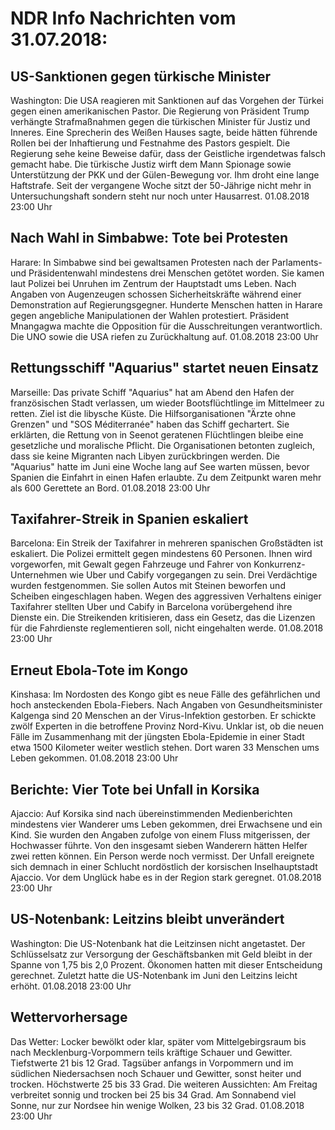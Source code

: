 # NDR Info Nachrichten vom 31.07.2018:


## US-Sanktionen gegen türkische Minister
Washington: 	Die USA reagieren mit Sanktionen auf das Vorgehen der Türkei gegen einen amerikanischen Pastor. Die Regierung von Präsident Trump verhängte Strafmaßnahmen gegen die türkischen Minister für Justiz und Inneres. Eine Sprecherin des Weißen Hauses sagte, beide hätten führende Rollen bei der Inhaftierung und Festnahme des  Pastors gespielt. Die Regierung sehe keine Beweise dafür, dass der Geistliche irgendetwas falsch gemacht habe. Die türkische Justiz wirft dem Mann Spionage sowie Unterstützung der PKK und der Gülen-Bewegung vor. Ihm droht eine lange Haftstrafe. Seit der vergangene Woche sitzt der 50-Jährige nicht mehr in Untersuchungshaft sondern steht nur noch unter Hausarrest. 01.08.2018 23:00 Uhr 

## Nach Wahl in Simbabwe: Tote bei Protesten
Harare: In Simbabwe sind bei gewaltsamen Protesten nach der Parlaments- und Präsidentenwahl mindestens drei Menschen getötet worden. Sie kamen laut Polizei bei Unruhen im Zentrum der Hauptstadt ums Leben. Nach Angaben von Augenzeugen schossen Sicherheitskräfte während einer Demonstration auf Regierungsgegner. Hunderte Menschen hatten in Harare gegen angebliche Manipulationen der Wahlen protestiert. Präsident Mnangagwa machte die Opposition für die Ausschreitungen verantwortlich. Die UNO sowie die USA riefen zu Zurückhaltung auf. 01.08.2018 23:00 Uhr 

## Rettungsschiff "Aquarius" startet neuen Einsatz
Marseille:    Das private Schiff "Aquarius" hat am Abend den Hafen der französischen Stadt verlassen, um wieder Bootsflüchtlinge im Mittelmeer zu retten. Ziel ist die libysche Küste. Die Hilfsorganisationen "Ärzte ohne Grenzen" und "SOS Méditerranée" haben das Schiff gechartert. Sie erklärten, die Rettung von in Seenot geratenen Flüchtlingen bleibe eine gesetzliche und moralische Pflicht. Die Organisationen betonten zugleich, dass sie keine Migranten nach Libyen zurückbringen werden. Die "Aquarius" hatte im Juni eine Woche lang auf See warten müssen, bevor Spanien die Einfahrt in einen Hafen erlaubte. Zu dem Zeitpunkt waren mehr als 600 Gerettete an Bord. 01.08.2018 23:00 Uhr 

## Taxifahrer-Streik in Spanien eskaliert
Barcelona: Ein Streik der Taxifahrer in mehreren spanischen Großstädten ist eskaliert. Die Polizei ermittelt gegen mindestens 60 Personen. Ihnen wird vorgeworfen, mit Gewalt gegen Fahrzeuge und Fahrer von Konkurrenz-Unternehmen wie Uber und Cabify vorgegangen zu sein. Drei Verdächtige wurden festgenommen. Sie sollen Autos mit Steinen beworfen und Scheiben eingeschlagen haben. Wegen des aggressiven Verhaltens einiger Taxifahrer stellten Uber und Cabify in Barcelona vorübergehend ihre Dienste ein. Die Streikenden kritisieren, dass ein Gesetz, das die Lizenzen für die Fahrdienste reglementieren soll, nicht eingehalten werde. 01.08.2018 23:00 Uhr 

## Erneut Ebola-Tote im Kongo
Kinshasa: Im Nordosten des Kongo gibt es neue Fälle des gefährlichen und hoch ansteckenden Ebola-Fiebers. Nach Angaben von Gesundheitsminister Kalgenga sind 20 Menschen an der Virus-Infektion gestorben. Er schickte zwölf Experten in die betroffene Provinz Nord-Kivu. Unklar ist, ob die neuen Fälle im Zusammenhang mit der jüngsten Ebola-Epidemie in einer Stadt etwa 1500 Kilometer weiter westlich stehen. Dort waren 33 Menschen ums Leben gekommen. 01.08.2018 23:00 Uhr 

## Berichte: Vier Tote bei Unfall in Korsika
Ajaccio: Auf Korsika sind nach übereinstimmenden Medienberichten mindestens vier Wanderer ums Leben gekommen, drei Erwachsene und ein Kind. Sie wurden den Angaben zufolge von einem Fluss mitgerissen, der Hochwasser führte. Von den insgesamt sieben Wanderern hätten Helfer zwei retten können. Ein Person werde noch vermisst. Der Unfall ereignete sich demnach in einer Schlucht nordöstlich der korsischen Inselhauptstadt Ajaccio. Vor dem Unglück habe es in der Region stark geregnet. 01.08.2018 23:00 Uhr 

## US-Notenbank: Leitzins bleibt unverändert
Washington: Die US-Notenbank hat die Leitzinsen nicht angetastet. Der Schlüsselsatz zur Versorgung der Geschäftsbanken mit Geld bleibt in der Spanne von 1,75 bis 2,0 Prozent. Ökonomen hatten mit dieser Entscheidung gerechnet. Zuletzt hatte die US-Notenbank im Juni den Leitzins leicht erhöht. 01.08.2018 23:00 Uhr 

## Wettervorhersage
Das Wetter:
Locker bewölkt oder klar, später vom Mittelgebirgsraum bis nach Mecklenburg-Vorpommern teils kräftige Schauer und Gewitter. Tiefstwerte 21 bis 12 Grad. Tagsüber anfangs in Vorpommern und im südlichen Niedersachsen noch Schauer und Gewitter, sonst heiter und trocken. Höchstwerte 25 bis 33 Grad. Die weiteren Aussichten: Am Freitag verbreitet sonnig und trocken bei 25 bis 34 Grad. Am Sonnabend viel Sonne, nur zur Nordsee hin wenige Wolken, 23 bis 32 Grad. 01.08.2018 23:00 Uhr 
